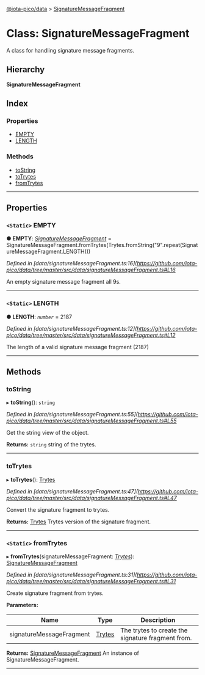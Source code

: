 [@iota-pico/data](../README.md) > [SignatureMessageFragment](../classes/signaturemessagefragment.md)

# Class: SignatureMessageFragment

A class for handling signature message fragments.

## Hierarchy

**SignatureMessageFragment**

## Index

### Properties

* [EMPTY](signaturemessagefragment.md#empty)
* [LENGTH](signaturemessagefragment.md#length)

### Methods

* [toString](signaturemessagefragment.md#tostring)
* [toTrytes](signaturemessagefragment.md#totrytes)
* [fromTrytes](signaturemessagefragment.md#fromtrytes)

---

## Properties

<a id="empty"></a>

### `<Static>` EMPTY

**● EMPTY**: *[SignatureMessageFragment](signaturemessagefragment.md)* =  SignatureMessageFragment.fromTrytes(Trytes.fromString("9".repeat(SignatureMessageFragment.LENGTH)))

*Defined in [data/signatureMessageFragment.ts:16](https://github.com/iota-pico/data/tree/master/src/data/signatureMessageFragment.ts#L16*

An empty signature message fragment all 9s.

___
<a id="length"></a>

### `<Static>` LENGTH

**● LENGTH**: *`number`* = 2187

*Defined in [data/signatureMessageFragment.ts:12](https://github.com/iota-pico/data/tree/master/src/data/signatureMessageFragment.ts#L12*

The length of a valid signature message fragment (2187)

___

## Methods

<a id="tostring"></a>

###  toString

▸ **toString**(): `string`

*Defined in [data/signatureMessageFragment.ts:55](https://github.com/iota-pico/data/tree/master/src/data/signatureMessageFragment.ts#L55*

Get the string view of the object.

**Returns:** `string`
string of the trytes.

___
<a id="totrytes"></a>

###  toTrytes

▸ **toTrytes**(): [Trytes](trytes.md)

*Defined in [data/signatureMessageFragment.ts:47](https://github.com/iota-pico/data/tree/master/src/data/signatureMessageFragment.ts#L47*

Convert the signature fragment to trytes.

**Returns:** [Trytes](trytes.md)
Trytes version of the signature fragment.

___
<a id="fromtrytes"></a>

### `<Static>` fromTrytes

▸ **fromTrytes**(signatureMessageFragment: *[Trytes](trytes.md)*): [SignatureMessageFragment](signaturemessagefragment.md)

*Defined in [data/signatureMessageFragment.ts:31](https://github.com/iota-pico/data/tree/master/src/data/signatureMessageFragment.ts#L31*

Create signature fragment from trytes.

**Parameters:**

| Name | Type | Description |
| ------ | ------ | ------ |
| signatureMessageFragment | [Trytes](trytes.md) |  The trytes to create the signature fragment from. |

**Returns:** [SignatureMessageFragment](signaturemessagefragment.md)
An instance of SignatureMessageFragment.

___

